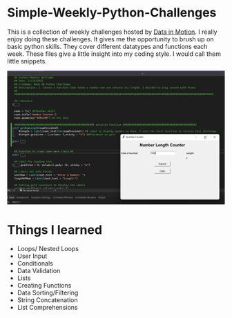 # Simple-Weekly-Python-Challenges


This is a collection of weekly challenges hosted by [Data in Motion](https://www.linkedin.com/company/data-in-motion-llc/). I really enjoy doing these challenges. It gives me the opportunity to brush up on basic python skills. They cover different datatypes and functions each week. These files give a little insight into my coding style. I would call them little snippets. 

![My code Sample!](https://github.com/Tellysone87/Simple-Weekly-Python-Challenges/blob/main/Screenshot%20(93).png)


# Things I learned

<ul>
  <li> Loops/ Nested Loops</li>
  <li> User Input</li>
  <li> Conditionals</li>
  <li> Data Validation</li>
  <li> Lists</li>
  <li> Creating Functions</li>
  <li> Data Sorting/Filtering</li>
  <li> String Concatenation</li>
  <li> List Comprehensions</li>
</ul>
